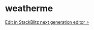 # weatherme

[Edit in StackBlitz next generation editor ⚡️](https://stackblitz.com/~/github.com/champ18ion/weatherme)